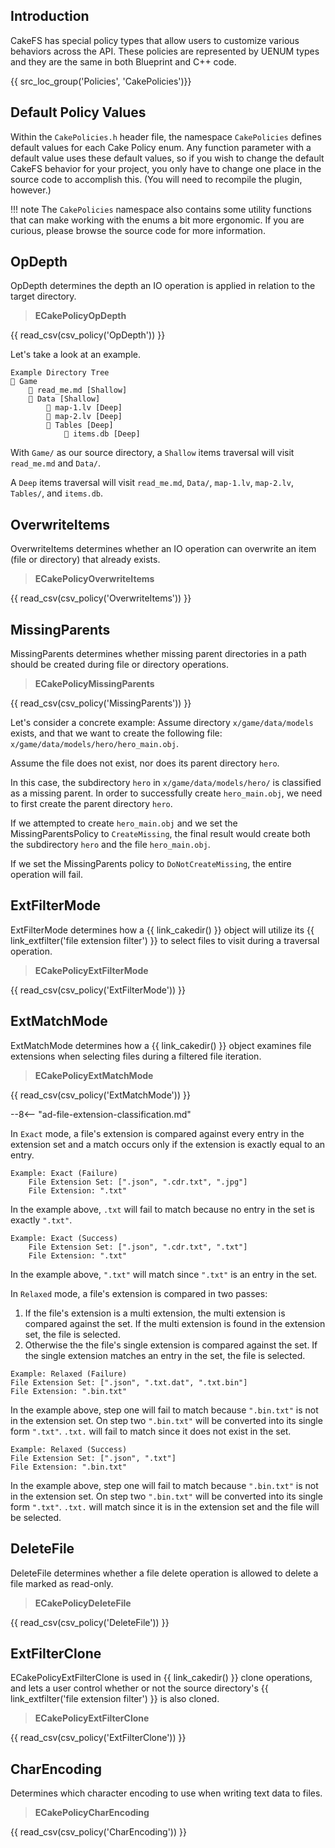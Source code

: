 ## Introduction
CakeFS has special policy types that allow users to customize various behaviors across the API. These policies are represented by UENUM types and they are the same in both Blueprint and C++ code. 

{{ src_loc_group('Policies', 'CakePolicies')}}

## Default Policy Values
Within the `CakePolicies.h` header file, the namespace `CakePolicies` defines default values for each Cake Policy enum. Any function parameter with a default value uses these default values, so if you wish to change the default CakeFS behavior for your project, you only have to change one place in the source code to accomplish this. (You will need to recompile the plugin, however.)

!!! note
    The `CakePolicies` namespace also contains some utility functions that can make working with the enums a bit more ergonomic. If you are curious, please browse the source code for more information.

## OpDepth
OpDepth determines the depth an IO operation is applied in relation to the target directory. 

> **ECakePolicyOpDepth**

{{ read_csv(csv_policy('OpDepth')) }}

Let's take a look at an example.
```
Example Directory Tree
📁 Game
    📄 read_me.md [Shallow]
    📁 Data [Shallow]
        📄 map-1.lv [Deep]
        📄 map-2.lv [Deep]
        📁 Tables [Deep]
            📄 items.db [Deep]
```

With `Game/` as our source directory, a `Shallow` items traversal will visit `read_me.md` and `Data/`. 

A `Deep` items traversal will visit `read_me.md`, `Data/`, `map-1.lv`, `map-2.lv`, `Tables/`, and `items.db`.

## OverwriteItems	
OverwriteItems determines whether an IO operation can overwrite an item (file or directory) that already exists. 

> **ECakePolicyOverwriteItems**

{{ read_csv(csv_policy('OverwriteItems')) }}

## MissingParents
MissingParents determines whether missing parent directories in a path should be created during file or directory operations. 

> **ECakePolicyMissingParents**

{{ read_csv(csv_policy('MissingParents')) }}

Let's consider a concrete example: 
Assume directory `x/game/data/models` exists, and that we want to create the following file: `x/game/data/models/hero/hero_main.obj`.

Assume the file does not exist, nor does its parent directory `hero`.

In this case, the subdirectory `hero` in `x/game/data/models/hero/` is classified as a missing parent. In order to successfully create `hero_main.obj`, we need to first create the parent directory `hero`. 

If we attempted to create `hero_main.obj` and we set the MissingParentsPolicy to `CreateMissing`, the final result would create both the subdirectory `hero` and the file `hero_main.obj`. 

If we set the MissingParents policy to `DoNotCreateMissing`, the entire operation will fail. 

## ExtFilterMode
ExtFilterMode determines how a {{ link_cakedir() }} object will utilize its {{ link_extfilter('file extension filter') }} to select files to visit during a traversal operation.

> **ECakePolicyExtFilterMode**

{{ read_csv(csv_policy('ExtFilterMode')) }}

## ExtMatchMode
ExtMatchMode determines how a {{ link_cakedir() }} object examines file extensions when selecting files during a filtered file iteration.

> **ECakePolicyExtMatchMode**

{{ read_csv(csv_policy('ExtMatchMode')) }}

--8<-- "ad-file-extension-classification.md"

In `Exact` mode, a file's extension is compared against every entry in the extension set and a match occurs only if the extension is exactly equal to an entry. 

```
Example: Exact (Failure)
    File Extension Set: [".json", ".cdr.txt", ".jpg"]
    File Extension: ".txt"
```
In the example above, `.txt` will fail to match because no entry in the set is exactly `".txt"`.

```
Example: Exact (Success)
    File Extension Set: [".json", ".cdr.txt", ".txt"]
    File Extension: ".txt"
```
In the example above, `".txt"` will match since `".txt"` is an entry in the set.

In `Relaxed` mode, a file's extension is compared in two passes:

1.  If the file's extension is a multi extension, the multi extension is compared against the set. If the multi extension is found in the extension set, the file is selected.
1.  Otherwise the the file's single extension is compared against the set. If the single extension matches an entry in the set, the file is selected.

```
Example: Relaxed (Failure)
File Extension Set: [".json", ".txt.dat", ".txt.bin"]
File Extension: ".bin.txt"
```
In the example above, step one will fail to match because `".bin.txt"` is not in the extension set.
On step two `".bin.txt"` will be converted into its single form `".txt"`. `.txt.` will fail to match since it does not exist in the set.

```
Example: Relaxed (Success)
File Extension Set: [".json", ".txt"]
File Extension: ".bin.txt"
```
In the example above, step one will fail to match because `".bin.txt"` is not in the extension set.
On step two `".bin.txt"` will be converted into its single form `".txt"`. `.txt.` will match since it is in the extension set and the file will be selected.

## DeleteFile
DeleteFile determines whether a file delete operation is allowed to delete a file marked as read-only.

> **ECakePolicyDeleteFile**

{{ read_csv(csv_policy('DeleteFile')) }}

## ExtFilterClone
ECakePolicyExtFilterClone is used in {{ link_cakedir() }} clone operations, and lets a user control whether or not the source directory's {{ link_extfilter('file extension filter') }} is also cloned. 

> **ECakePolicyExtFilterClone**

{{ read_csv(csv_policy('ExtFilterClone')) }}

## CharEncoding
Determines which character encoding to use when writing text data to files.

> **ECakePolicyCharEncoding**

{{ read_csv(csv_policy('CharEncoding')) }}